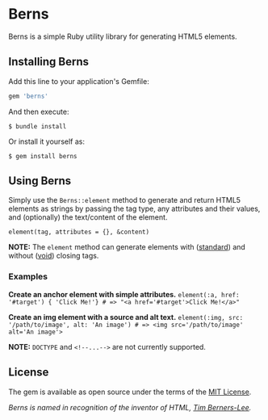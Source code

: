 # Berns

Berns is a simple Ruby utility library for generating HTML5 elements.

## Installing Berns

Add this line to your application's Gemfile:

```ruby
gem 'berns'
```

And then execute:

    $ bundle install

Or install it yourself as:

    $ gem install berns

## Using Berns

Simply use the `Berns::element` method to generate and return HTML5 elements as strings by passing the tag type, any attributes and their values, and (optionally) the text/content of the element. 

`element(tag, attributes = {}, &content)`

__NOTE:__ The `element` method can generate elements with ([standard](https://www.w3schools.com/TAgs/default.asp)) and without ([void](http://xahlee.info/js/html5_non-closing_tag.html)) closing tags. 

### Examples
__Create an anchor element with simple attributes.__
`element(:a, href: '#target') { 'Click Me!'} # => "<a href='#target'>Click Me!</a>"`

__Create an img element with a source and alt text.__
`element(:img, src: '/path/to/image', alt: 'An image') # => <img src='/path/to/image' alt='An image'>`

__NOTE:__ `DOCTYPE` and `<!--...-->` are not currently supported.
## License

The gem is available as open source under the terms of the [MIT License](http://opensource.org/licenses/MIT).

*Berns is named in recognition of the inventor of HTML, [Tim Berners-Lee](https://www.w3.org/People/Berners-Lee/).*

